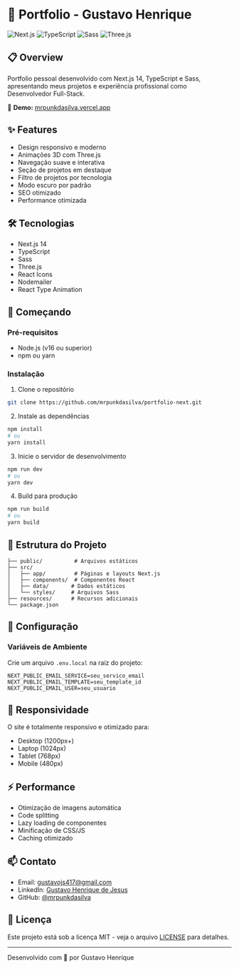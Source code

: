 ﻿# 🚀 Portfolio - Gustavo Henrique

![Next.js](https://img.shields.io/badge/Next.js-000000?style=for-the-badge&logo=next.js&logoColor=white)
![TypeScript](https://img.shields.io/badge/TypeScript-007ACC?style=for-the-badge&logo=typescript&logoColor=white)
![Sass](https://img.shields.io/badge/Sass-CC6699?style=for-the-badge&logo=sass&logoColor=white)
![Three.js](https://img.shields.io/badge/Three.js-000000?style=for-the-badge&logo=three.js&logoColor=white)

## 📋 Overview

Portfolio pessoal desenvolvido com Next.js 14, TypeScript e Sass, apresentando meus projetos e experiência profissional como Desenvolvedor Full-Stack.

🔗 **Demo:** [mrpunkdasilva.vercel.app](https://mrpunkdasilva.vercel.app)

## ✨ Features

- Design responsivo e moderno
- Animações 3D com Three.js
- Navegação suave e interativa
- Seção de projetos em destaque
- Filtro de projetos por tecnologia
- Modo escuro por padrão
- SEO otimizado
- Performance otimizada

## 🛠 Tecnologias

- Next.js 14
- TypeScript
- Sass
- Three.js
- React Icons
- Nodemailer
- React Type Animation

## 🚀 Começando

### Pré-requisitos

- Node.js (v16 ou superior)
- npm ou yarn

### Instalação

1. Clone o repositório
```bash
git clone https://github.com/mrpunkdasilva/portfolio-next.git
```

2. Instale as dependências
```bash
npm install
# ou
yarn install
```

3. Inicie o servidor de desenvolvimento
```bash
npm run dev
# ou
yarn dev
```

4. Build para produção
```bash
npm run build
# ou
yarn build
```

## 📁 Estrutura do Projeto

```
├── public/          # Arquivos estáticos
├── src/
│   ├── app/         # Páginas e layouts Next.js
│   ├── components/  # Componentes React
│   ├── data/       # Dados estáticos
│   └── styles/     # Arquivos Sass
├── resources/      # Recursos adicionais
└── package.json
```

## 🔧 Configuração

### Variáveis de Ambiente

Crie um arquivo `.env.local` na raiz do projeto:

```env
NEXT_PUBLIC_EMAIL_SERVICE=seu_servico_email
NEXT_PUBLIC_EMAIL_TEMPLATE=seu_template_id
NEXT_PUBLIC_EMAIL_USER=seu_usuario
```

## 📱 Responsividade

O site é totalmente responsivo e otimizado para:
- Desktop (1200px+)
- Laptop (1024px)
- Tablet (768px)
- Mobile (480px)

## ⚡ Performance

- Otimização de imagens automática
- Code splitting
- Lazy loading de componentes
- Minificação de CSS/JS
- Caching otimizado

## 📫 Contato

- Email: [gustavojs417@gmail.com](mailto:gustavojs417@gmail.com)
- LinkedIn: [Gustavo Henrique de Jesus](https://www.linkedin.com/in/gustavo-henrique-de-jesus)
- GitHub: [@mrpunkdasilva](https://github.com/mrpunkdasilva)

## 📄 Licença

Este projeto está sob a licença MIT - veja o arquivo [LICENSE](LICENSE) para detalhes.

---
Desenvolvido com 💜 por Gustavo Henrique
